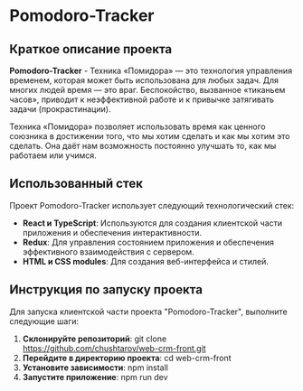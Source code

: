 # Pomodoro-Tracker

## Краткое описание проекта
**Pomodoro-Tracker** - Техника «Помидора» — это технология управления временем, которая может быть использована для любых задач. Для многих людей время — это враг. Беспокойство, вызванное «тиканьем часов», приводит к неэффективной работе и к привычке затягивать задачи (прокрастинации).

Техника «Помидора» позволяет использовать время как ценного союзника в достижении того, что мы хотим сделать и как мы хотим это сделать. Она даёт нам возможность постоянно улучшать то, как мы работаем или учимся.

## Использованный стек
Проект Pomodoro-Tracker использует следующий технологический стек:

- **React и TypeScript**: Используются для создания клиентской части приложения и обеспечения интерактивности.
- **Redux**: Для управления состоянием приложения и обеспечения эффективного взаимодействия с сервером.
- **HTML и CSS modules**: Для создания веб-интерфейса и стилей.

## Инструкция по запуску проекта
Для запуска клиентской части проекта "Pomodoro-Tracker", выполните следующие шаги:

1. **Склонируйте репозиторий**: git clone https://github.com/chushtarov/web-crm-front.git
2. **Перейдите в директорию проекта**: cd web-crm-front
3. **Установите зависимости**: npm install
4. **Запустите приложение**: npm run dev
